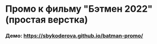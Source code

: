 # Промо к фильму "Бэтмен 2022" (простая верстка)
### Демо: https://sbykoderova.github.io/batman-promo/
